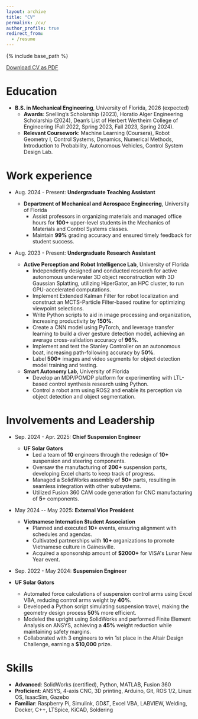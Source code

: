 ```yaml
---
layout: archive
title: "CV"
permalink: /cv/
author_profile: true
redirect_from:
  - /resume
---
```


{% include base_path %}

<div class="cv-download-links">
  <a href="{{ base_path }}/files/Quang_s_Resume.pdf" class="btn btn--primary">Download CV as PDF</a>
</div>

Education
======
* **B.S. in Mechanical Engineering**, University of Florida, 2026 (expected)
  * **Awards**: Snelling’s Scholarship (2023), Horatio Alger Engineering Scholarship (2024), Dean’s List of Herbert Wertheim College of Engineering (Fall 2022, Spring 2023, Fall 2023, Spring 2024).
  * **Relevant Coursework**: Machine Learning (Coursera), Robot Geometry I, Control Systems, Dynamics, Numerical Methods, Introduction to Probability, Autonomous Vehicles, Control System Design Lab.

Work experience
======
* Aug. 2024 - Present: **Undergraduate Teaching Assistant**
  * **Department of Mechanical and Aerospace Engineering**, University of Florida
    * Assist professors in organizing materials and managed office hours for **100+** upper-level students in the Mechanics of Materials and Control Systems classes.
    * Maintain **99%** grading accuracy and ensured timely feedback for student success.

* Aug. 2023 - Present: **Undergraduate Research Assistant**
  * **Active Perception and Robot Intelligence Lab**, University of Florida
    * Independently designed and conducted research for active autonomous underwater 3D object reconstruction with 3D Gaussian Splatting, utilizing HiperGator, an HPC cluster, to run GPU-accelerated computations.
    * Implement Extended Kalman Filter for robot localization and construct an MCTS-Particle Filter-based routine for optimizing viewpoint selections.
    * Write Python scripts to aid in image processing and organization, increasing productivity by **150%**.
    * Create a CNN model using PyTorch, and leverage transfer learning to build a diver gesture detection model, achieving an average cross-validation accuracy of **96%**.
    * Implement and test the Stanley Controller on an autonomous boat, increasing path-following accuracy by **50%**.
    * Label **500+** images and video segments for object detection model training and testing.
  * **Smart Autonomy Lab**, University of Florida
    * Develop an MDP/POMDP platform for experimenting with LTL-based control synthesis research using Python.
    * Control a robot arm using ROS2 and enable its perception via object detection and object segmentation.
  
Involvements and Leadership
======
* Sep. 2024 - Apr. 2025: **Chief Suspension Engineer**
  * **UF Solar Gators**
    * Led a team of **10** engineers through the redesign of **10+** suspension and steering components.
    * Oversaw the manufacturing of **200+** suspension parts, developing Excel charts to keep track of progress.
    * Managed a SolidWorks assembly of **50+** parts, resulting in seamless integration with other subsystems.
    * Utilized Fusion 360 CAM code generation for CNC manufacturing of **5+** components.

* May 2024 -- May 2025: **External Vice President**
  * **Vietnamese Internation Student Association**
    * Planned and executed **10+** events, ensuring alignment with schedules and agendas.
    * Cultivated partnerships with **10+** organizations to promote Vietnamese culture in Gainesville.
    * Acquired a sponsorship amount of **$2000+** for VISA's Lunar New Year event.
  
* Sep. 2022 - May 2024: **Suspension Engineer**
* **UF Solar Gators**
  * Automated force calculations of suspension control arms using Excel VBA, reducing control arms weight by **40%**.
  * Developed a Python script simulating suspension travel, making the geometry design process **50%** more efficient.
  * Modeled the upright using SolidWorks and performed Finite Element Analysis on ANSYS, achieving a **45%** weight reduction while maintaining safety margins.
  * Collaborated with 3 engineers to win 1st place in the Altair Design Challenge, earning a **$10,000** prize.

Skills
======
* **Advanced**: SolidWorks (certified), Python, MATLAB, Fusion 360
* **Proficient**: ANSYS, 4-axis CNC, 3D printing, Arduino, Git, ROS 1/2, Linux OS, IsaacSim, Gazebo
* **Familiar**: Raspberry Pi, Simulink, GD&T, Excel VBA, LABVIEW, Welding, Docker, C++, LTSpice, KiCAD, Soldering


<!-- Publications
======
  <ul>{% for post in site.publications reversed %}
    {% include archive-single-cv.html %}
  {% endfor %}</ul>
  
Talks
======
  <ul>{% for post in site.talks reversed %}
    {% include archive-single-talk-cv.html  %}
  {% endfor %}</ul>
  
Teaching
======
  <ul>{% for post in site.teaching reversed %}
    {% include archive-single-cv.html %}
  {% endfor %}</ul>
  
Service and leadership
======
* Currently signed in to 43 different slack teams -->
